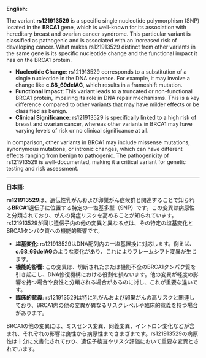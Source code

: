 **English:**

The variant **rs121913529** is a specific single nucleotide polymorphism (SNP) located in the **BRCA1** gene, which is well-known for its association with hereditary breast and ovarian cancer syndrome. This particular variant is classified as pathogenic and is associated with an increased risk of developing cancer. What makes rs121913529 distinct from other variants in the same gene is its specific nucleotide change and the functional impact it has on the BRCA1 protein.

- **Nucleotide Change**: rs121913529 corresponds to a substitution of a single nucleotide in the DNA sequence. For example, it may involve a change like **c.68_69delAG**, which results in a frameshift mutation.
- **Functional Impact**: This variant leads to a truncated or non-functional BRCA1 protein, impairing its role in DNA repair mechanisms. This is a key difference compared to other variants that may have milder effects or be classified as benign.
- **Clinical Significance**: rs121913529 is specifically linked to a high risk of breast and ovarian cancer, whereas other variants in BRCA1 may have varying levels of risk or no clinical significance at all.

In comparison, other variants in BRCA1 may include missense mutations, synonymous mutations, or intronic changes, which can have different effects ranging from benign to pathogenic. The pathogenicity of rs121913529 is well-documented, making it a critical variant for genetic testing and risk assessment.

---

**日本語:**

**rs121913529**は、遺伝性乳がんおよび卵巣がん症候群と関連することで知られる**BRCA1**遺伝子に位置する特定の一塩基多型（SNP）です。この変異は病原性と分類されており、がんの発症リスクを高めることが知られています。rs121913529が同じ遺伝子内の他の変異と異なる点は、その特定の塩基変化とBRCA1タンパク質への機能的影響です。

- **塩基変化**: rs121913529はDNA配列内の一塩基置換に対応します。例えば、**c.68_69delAG**のような変化があり、これによりフレームシフト変異が生じます。
- **機能的影響**: この変異は、切断されたまたは機能不全のBRCA1タンパク質を引き起こし、DNA修復機構における役割を損ないます。他の変異が軽度の影響を持つ場合や良性と分類される場合があるのに対し、これが重要な違いです。
- **臨床的意義**: rs121913529は特に乳がんおよび卵巣がんの高リスクと関連しており、BRCA1内の他の変異が異なるリスクレベルや臨床的意義を持つ場合があります。

BRCA1の他の変異には、ミスセンス変異、同義変異、イントロン変化などが含まれ、それぞれの影響は良性から病原性までさまざまです。rs121913529の病原性は十分に文書化されており、遺伝子検査やリスク評価において重要な変異とされています。